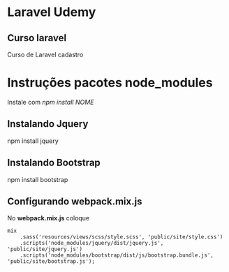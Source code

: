 # Laravel Udemy
## Curso laravel

Curso de Laravel cadastro

# Instruções pacotes node_modules

Instale com *npm install NOME*

## Instalando Jquery 
npm install jquery


## Instalando Bootstrap 
npm install bootstrap

## Configurando webpack.mix.js

No **webpack.mix.js** coloque 

```
mix
	.sass('resources/views/scss/style.scss', 'public/site/style.css')
	.scripts('node_modules/jquery/dist/jquery.js', 'public/site/jquery.js')
	.scripts('node_modules/bootstrap/dist/js/bootstrap.bundle.js', 'public/site/bootstrap.js');	
```

